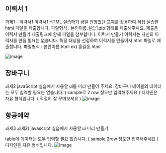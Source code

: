 ## 이력서 1
과제1 - 이력서1
이력서1
HTML 실습하기
금일 진행했던 교제를 활용하여 직접 실습한 html 파일을 제출합니다.
파일형식 : 본인이름.실습1.zip 형태로 제출해주세요.
제출은 이력서 만들기 제출링크에 함께 파일을 첨부합니다.
이력서 만들기
이력서는 자신의 이력서를 만들 필요는 없습니다.
특정 대상을 선정하여 이력서를 만들어서 html 파일로 제출합니다.
파일형식 : 본인이름.html ex) 홍길동.html

![image](https://github.com/lsw9395/nhnacademy/assets/62645150/76042ae1-469c-4b83-9555-5676b8127f9d)

## 장바구니
과제2
javaScript 실습에서 사용할 ui를 미리 만들어 주세요.
장바구니 테이블의 데이터는 모두 입력할 필요는 없습니다. ( sample로 2 row 정도만 입력해주세요 )
디자인은 자유 형식입니다. ( 적절히 잘 꾸며보세요 )
![image](https://github.com/lsw9395/nhnacademy/assets/62645150/11b2aa10-62f1-49fd-90db-4b6ab8a6acd2)

## 항공예약
과제3
과제2) javascript 실습에서 사용할 ui 미리 만들기


table에 데이터는 모두 입력할 필요 없습니다. ( sample 2row 정도만 입력해주세요 )
디자인은 자유 형식입니다.
![image](https://github.com/lsw9395/nhnacademy/assets/62645150/444571a8-9e5e-4870-9272-255afbc12027)

